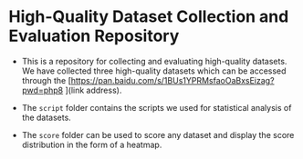 # High-Quality Dataset Collection and Evaluation Repository

- This is a repository for collecting and evaluating high-quality datasets. We have collected three high-quality datasets which can be accessed through the [https://pan.baidu.com/s/1BUs1YPRMsfaoOaBxsEizag?pwd=php8 ](link address).


- The `script` folder contains the scripts we used for statistical analysis of the datasets.

- The `score` folder can be used to score any dataset and display the score distribution in the form of a heatmap.


